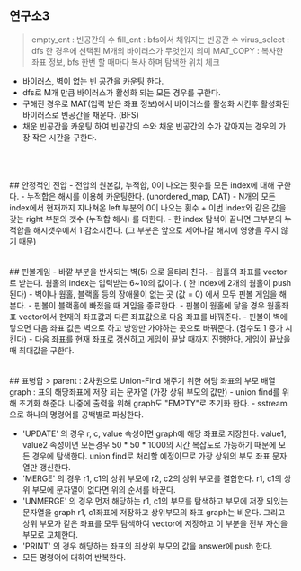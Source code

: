 ## 연구소3
> empty_cnt : 빈공간의 수
 fill_cnt : bfs에서 채워지는 빈공간 수
 virus_select : dfs 한 경우에 선택된 M개의 바이러스가 무엇인지 의미
 MAT_COPY : 복사한 좌표 정보, bfs 한번 할 때마다 복사 하며 탐색한 위치 체크

- 바이러스, 벽이 없는 빈 공간을 카운팅 한다.
- dfs로 M개 만큼 바이러스가 활성화 되는 모든 경우를 구한다.
- 구해진 경우로 MAT(입력 받은 좌표 정보)에서 바이러스를 활성화 시킨후 활성화된 바이러스로 빈공간을 채운다. (BFS)
- 채운 빈공간을 카운팅 하여 빈공간의 수와 채운 빈공간의 수가 같아지는 경우의 가장 작은 시간을 구한다.  
<br/>
<br/>
<br/>
## 안정적인 전압
- 전압의 원본값, 누적합, 0이 나오는 횟수를 모든 index에 대해 구한다.
- 누적합은 해시를 이용해 카운팅한다. (unordered_map, DAT)
- N개의 모든 index에서 현재까지 지나쳐온 left 부분의 0이 나오는 횟수 + 이번 index와 같은 값을 갖는 right 부분의 갯수 (누적합 해시) 를 더한다.
- 한 index 탐색이 끝나면 그부분의 누적합을 해시갯수에서 1 감소시킨다. (그 부분은 앞으로 세어나갈 해시에 영향을 주지 않기 때문)
<br/>
<br/>
<br/>
## 핀볼게임
- 바깥 부분을 반사되는 벽(5) 으로 울타리 친다.
- 웜홀의 좌표를 vector로 받는다. 웜홀의 index는 입력받는 6~10의 값이다. ( 한 index에 2개의 웜홀이 push 된다)
- 벽이나 웜홀, 블랙홀 등의 장애물이 없는 곳 (값 = 0)
에서 모두 핀볼 게임을 해본다.
- 핀볼이 블랙홀에 빠졌을 때 게임을 종료한다.
- 핀볼이 웜홀에 닿을 경우 웜홀좌표 vector에서 현재의 좌표값과 다른 좌표값으로 다음 좌표를 바꿔준다.
- 핀볼이 벽에 닿으면 다음 좌표 값은 벽으로 하고 방향만 가야하는 곳으로 바꿔준다. (점수도 1 증가 시킨다)
- 다음 좌표를 현재 좌표로 갱신하고 게임이 끝날 때까지 진행한다. 게임이 끝났을 때 최대값을 구한다.
<br/>
<br/>
<br/>
## 표병합
> parent : 2차원으로 Union-Find 해주기 위한 해당 좌표의 부모 배열
 graph : 표의 해당좌표에 저장 되는 문자열 (가장 상위 부모의 값만)
 - union find를 위해 초기화 해준다. 나중에 출력을 위해 graph도 "EMPTY"로 초기화 한다.
 - sstream 으로 하나의 명령어를 공백별로 파싱한다.
    
 - 'UPDATE' 의 경우 r, c, value 속성이면 graph에 해당 좌표로 저장한다. value1, value2 속성이면 모든경우 50 * 50 * 1000의 시간 복잡도로 가능하기 때문에 모든 경우에 탐색한다. union find로 처리할 예정이므로 가장 상위의 부모 좌표 문자열만 갱신한다.
 - 'MERGE' 의 경우 r1, c1의 상위 부모에 r2, c2의 상위 부모를 결합한다.
 r1, c1의 상위 부모에 문자열이 없다면 위의 순서를 바꾼다.
 - 'UNMERGE' 의 경우 먼저 해당하는 r1, c1의 부모를 탐색하고 부모에 저장 되있는 문자열을 graph r1, c1좌표에 저장하고 상위부모의 좌표 graph는 비운다. 그리고 상위 부모가 같은 좌표를 모두 탐색하여 vector에 저장하고 이 부분을 전부 자신을 부모로 교체한다.
 - 'PRINT' 의 경우 해당하는 좌표의 최상위 부모의 값을 answer에 push 한다.
 - 모든 명령어에 대하여 반복한다.
 


